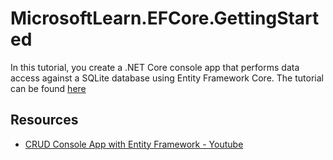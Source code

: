 # MicrosoftLearn.EFCore.GettingStarted

In this tutorial, you create a .NET Core console app that performs data access against a SQLite database using Entity Framework Core. The tutorial can be found [here](https://learn.microsoft.com/en-us/ef/core/get-started/overview/first-app?tabs=netcore-cli)

## Resources

* [CRUD Console App with Entity Framework - Youtube](https://www.youtube.com/watch?v=tDiJdthMs1Q&list=PL4G0MUH8YWiDcv8EUWTbDxDlkSndfh-T0)